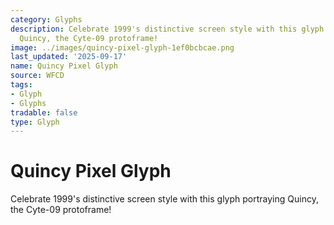 ```yaml
---
category: Glyphs
description: Celebrate 1999's distinctive screen style with this glyph portraying
  Quincy, the Cyte-09 protoframe!
image: ../images/quincy-pixel-glyph-1ef0bcbcae.png
last_updated: '2025-09-17'
name: Quincy Pixel Glyph
source: WFCD
tags:
- Glyph
- Glyphs
tradable: false
type: Glyph
---
```


# Quincy Pixel Glyph

Celebrate 1999's distinctive screen style with this glyph portraying Quincy, the Cyte-09 protoframe!


